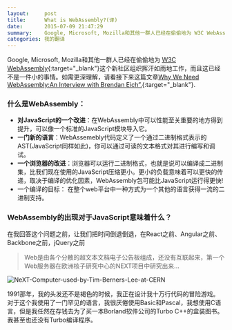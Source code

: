 ```yaml
---
layout:     post
title:      What is WebAssembly?(译)
date:       2015-07-09 21:47:29
summary:    Google, Microsoft, Mozilla和其他一群人已经在偷偷地为 W3C WebAssembly这个新社区组织挥汗如雨地工作，而且这已经不是一件小的事情。如需更深理解，请看接下来这篇文章Why We Need WebAssembly:An Interview with Brendan Eich”.
categories: 我的翻译
---
```


Google, Microsoft, Mozilla和其他一群人已经在偷偷地为 [W3C WebAssembly](https://www.w3.org/community/webassembly/){:target="_blank"}这个新社区组织挥汗如雨地工作，而且这已经不是一件小的事情。如需更深理解，请看接下来这篇文章[Why We Need WebAssembly:An Interview with Brendan Eich”.](https://medium.com/javascript-scene/why-we-need-webassembly-an-interview-with-brendan-eich-7fb2a60b0723){:target="_blank"}.

### 什么是WebAssembly：

- **对JavaScript的一个改进**：在WebAssembly中可以性能至关重要的地方得到提升，可以像一个标准的JavaScript模块导入它。
- **一门新的语言**：WebAssemebly代码定义了一个通过二进制格式表示的AST(JavaScript同样如此)，你可以通过可读的文本格式对其进行编写和调试。
- **一个浏览器的改进**：浏览器可以运行二进制格式，也就是说可以编译成二进制集，比我们现在使用的JavaScript压缩更小。更小的负载意味着可以更快的传递，取决于编译的优化因素，WebAssembly包可能比JavaScript运行得更快!
- 一个编译的目标： 在整个web平台中一种方式为一个其他的语言获得一流的二进制支持。

### WebAssembly的出现对于JavaScript意味着什么？

在我回答这个问题之前，让我们把时间倒退倒退，在React之前、Angular之前、Backbone之前，jQuery之前

> Web是由各个分散的超文本文档电子公告板组成，还没有互联起来，第一个Web服务器在欧洲核子研究中心的NEXT项目中研究出来...

![NeXT-Computer-used-by-Tim-Berners-Lee-at-CERN](http://tw93.github.io/images/NeXT-Computer-used-by-Tim-Berners-Lee-at-CERN.jpeg)

1991那年，我的头发还不是褐色的时候，我正在设计我十万行代码的冒险游戏。对于这个我使用了一门罕见的语言，我很厌倦使用Basic和Pascal，我想使用C语言，但是我任然在存钱去为了买一本Borland软件公司的Turbo C++的盒装图书。我甚至也还没有Turbo编译程序。